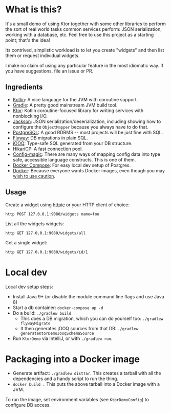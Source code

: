 # What is this?

It's a small demo of using Ktor together with some other libraries to perform the sort of real world tasks common services perform: JSON serialization, working with a database, etc. Feel free to use this project as a starting point; that's the idea!

Its contrived, simplistic workload is to let you create "widgets" and then list them or request individual widgets.

I make no claim of using any particular feature in the most idiomatic way. If you have suggestions, file an issue or PR.

## Ingredients

- [Kotlin](https://kotlinlang.org/): A nice language for the JVM with coroutine support.
- [Gradle](https://gradle.org/): A pretty good mainstream JVM build tool.
- [Ktor](https://ktor.io/): Kotlin coroutine-focused library for writing services with nonblocking I/O.
- [Jackson](https://github.com/FasterXML/jackson): JSON serialization/deserialization, including showing how to configure the `ObjectMapper` because you always have to do that.
- [PostgreSQL](https://www.postgresql.org/): A good RDBMS -- most projects will be just fine with SQL.
- [Flyway](https://flywaydb.org/): DB migrations in plain SQL.
- [jOOQ](https://www.jooq.org/): Type-safe SQL generated from your DB structure.
- [HikariCP](https://github.com/brettwooldridge/HikariCP): A fast connection pool.
- [Config-magic](https://github.com/brianm/config-magic/): There are many ways of mapping config data into type safe, accessible language constructs. This is one of them.
- [Docker Compose](https://docs.docker.com/compose/): For easy local dev setup of Postgres.
- [Docker](https://docs.docker.com/reference/): Because everyone wants Docker images, even though you may [wish to use caution](https://thehftguy.com/2016/11/01/docker-in-production-an-history-of-failure/).

## Usage 

Create a widget using [httpie](https://httpie.org/) or your HTTP client of choice:

```
http POST 127.0.0.1:9080/widgets name=foo
```

List all the widgets widgets:

```
http GET 127.0.0.1:9080/widgets/all
```

Get a single widget:

```
http GET 127.0.0.1:9080/widgets/id/1
```

# Local dev 

Local dev setup steps:

- Install Java 9+ (or disable the module command line flags and use Java 8)
- Start a db container: `docker-compose up -d`
- Do a build: `./gradlew build`
    - This does a DB migration, which you can do yourself too: `./gradlew flywayMigrate`
    - It then generates jOOQ sources from that DB: `./gradlew generateKtorDemoJooqSchemaSource`
- Run `KtorDemo` via IntelliJ, or with `./gradlew run`.

# Packaging into a Docker image

- Generate artifact: `./gradlew distTar`. This creates a tarball with all the dependencies and a handy script to run the thing.
- `docker build .` This puts the above tarball into a Docker image with a JVM.

To run the image, set environment variables (see `KtorDemoConfig`) to configure DB access.

